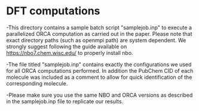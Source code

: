 # DFT computations

-This directory contains a sample batch script "samplejob.inp" to execute a parallelized ORCA computation as carried out in the paper. Please note that exact directory paths (such as openmpi path) are system dependent. We strongly suggest following the guide available on https://nbo7.chem.wisc.edu/ to properly install nbo.

-The file titled "samplejob.inp" contains exactly the configurations we used for all ORCA computations performed. In addition the PubChem CID of each molecule was included as a comment to allow for quick identification of the corresponding molecule.

-Please make sure you use the same NBO and ORCA versions as described in the samplejob.inp file to replicate our results.